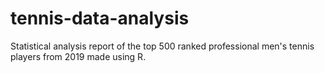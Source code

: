 # tennis-data-analysis
Statistical analysis report of the top 500 ranked professional men's tennis players from 2019 made using R.
